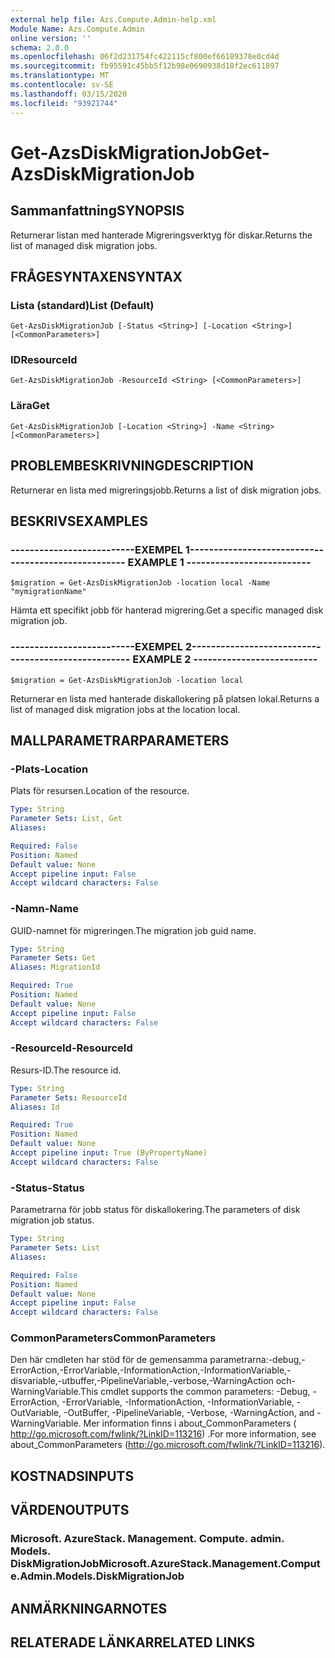 ```yaml
---
external help file: Azs.Compute.Admin-help.xml
Module Name: Azs.Compute.Admin
online version: ''
schema: 2.0.0
ms.openlocfilehash: 06f2d231754fc422115cf800ef66189378e0cd4d
ms.sourcegitcommit: fb95591c45bb5f12b98e0690938d18f2ec611897
ms.translationtype: MT
ms.contentlocale: sv-SE
ms.lasthandoff: 03/15/2020
ms.locfileid: "93921744"
---
```

# <span data-ttu-id="d80e0-101">Get-AzsDiskMigrationJob</span><span class="sxs-lookup"><span data-stu-id="d80e0-101">Get-AzsDiskMigrationJob</span></span>

## <span data-ttu-id="d80e0-102">Sammanfattning</span><span class="sxs-lookup"><span data-stu-id="d80e0-102">SYNOPSIS</span></span>
<span data-ttu-id="d80e0-103">Returnerar listan med hanterade Migreringsverktyg för diskar.</span><span class="sxs-lookup"><span data-stu-id="d80e0-103">Returns the list of managed disk migration jobs.</span></span>

## <span data-ttu-id="d80e0-104">FRÅGESYNTAXEN</span><span class="sxs-lookup"><span data-stu-id="d80e0-104">SYNTAX</span></span>

### <span data-ttu-id="d80e0-105">Lista (standard)</span><span class="sxs-lookup"><span data-stu-id="d80e0-105">List (Default)</span></span>
```
Get-AzsDiskMigrationJob [-Status <String>] [-Location <String>] [<CommonParameters>]
```

### <span data-ttu-id="d80e0-106">ID</span><span class="sxs-lookup"><span data-stu-id="d80e0-106">ResourceId</span></span>
```
Get-AzsDiskMigrationJob -ResourceId <String> [<CommonParameters>]
```

### <span data-ttu-id="d80e0-107">Lära</span><span class="sxs-lookup"><span data-stu-id="d80e0-107">Get</span></span>
```
Get-AzsDiskMigrationJob [-Location <String>] -Name <String> [<CommonParameters>]
```

## <span data-ttu-id="d80e0-108">PROBLEMBESKRIVNING</span><span class="sxs-lookup"><span data-stu-id="d80e0-108">DESCRIPTION</span></span>
<span data-ttu-id="d80e0-109">Returnerar en lista med migreringsjobb.</span><span class="sxs-lookup"><span data-stu-id="d80e0-109">Returns a list of disk migration jobs.</span></span>

## <span data-ttu-id="d80e0-110">BESKRIVS</span><span class="sxs-lookup"><span data-stu-id="d80e0-110">EXAMPLES</span></span>

### <span data-ttu-id="d80e0-111">--------------------------EXEMPEL 1--------------------------</span><span class="sxs-lookup"><span data-stu-id="d80e0-111">-------------------------- EXAMPLE 1 --------------------------</span></span>
```
$migration = Get-AzsDiskMigrationJob -location local -Name "mymigrationName"
```

<span data-ttu-id="d80e0-112">Hämta ett specifikt jobb för hanterad migrering.</span><span class="sxs-lookup"><span data-stu-id="d80e0-112">Get a specific managed disk migration job.</span></span>

### <span data-ttu-id="d80e0-113">--------------------------EXEMPEL 2--------------------------</span><span class="sxs-lookup"><span data-stu-id="d80e0-113">-------------------------- EXAMPLE 2 --------------------------</span></span>
```
$migration = Get-AzsDiskMigrationJob -location local
```

<span data-ttu-id="d80e0-114">Returnerar en lista med hanterade diskallokering på platsen lokal.</span><span class="sxs-lookup"><span data-stu-id="d80e0-114">Returns a list of managed disk migration jobs at the location local.</span></span>

## <span data-ttu-id="d80e0-115">MALLPARAMETRAR</span><span class="sxs-lookup"><span data-stu-id="d80e0-115">PARAMETERS</span></span>

### <span data-ttu-id="d80e0-116">-Plats</span><span class="sxs-lookup"><span data-stu-id="d80e0-116">-Location</span></span>
<span data-ttu-id="d80e0-117">Plats för resursen.</span><span class="sxs-lookup"><span data-stu-id="d80e0-117">Location of the resource.</span></span>

```yaml
Type: String
Parameter Sets: List, Get
Aliases: 

Required: False
Position: Named
Default value: None
Accept pipeline input: False
Accept wildcard characters: False
```

### <span data-ttu-id="d80e0-118">-Namn</span><span class="sxs-lookup"><span data-stu-id="d80e0-118">-Name</span></span>
<span data-ttu-id="d80e0-119">GUID-namnet för migreringen.</span><span class="sxs-lookup"><span data-stu-id="d80e0-119">The migration job guid name.</span></span>

```yaml
Type: String
Parameter Sets: Get
Aliases: MigrationId

Required: True
Position: Named
Default value: None
Accept pipeline input: False
Accept wildcard characters: False
```

### <span data-ttu-id="d80e0-120">-ResourceId</span><span class="sxs-lookup"><span data-stu-id="d80e0-120">-ResourceId</span></span>
<span data-ttu-id="d80e0-121">Resurs-ID.</span><span class="sxs-lookup"><span data-stu-id="d80e0-121">The resource id.</span></span>

```yaml
Type: String
Parameter Sets: ResourceId
Aliases: Id

Required: True
Position: Named
Default value: None
Accept pipeline input: True (ByPropertyName)
Accept wildcard characters: False
```

### <span data-ttu-id="d80e0-122">-Status</span><span class="sxs-lookup"><span data-stu-id="d80e0-122">-Status</span></span>
<span data-ttu-id="d80e0-123">Parametrarna för jobb status för diskallokering.</span><span class="sxs-lookup"><span data-stu-id="d80e0-123">The parameters of disk migration job status.</span></span>

```yaml
Type: String
Parameter Sets: List
Aliases: 

Required: False
Position: Named
Default value: None
Accept pipeline input: False
Accept wildcard characters: False
```

### <span data-ttu-id="d80e0-124">CommonParameters</span><span class="sxs-lookup"><span data-stu-id="d80e0-124">CommonParameters</span></span>
<span data-ttu-id="d80e0-125">Den här cmdleten har stöd för de gemensamma parametrarna:-debug,-ErrorAction,-ErrorVariable,-InformationAction,-InformationVariable,-disvariable,-utbuffer,-PipelineVariable,-verbose,-WarningAction och-WarningVariable.</span><span class="sxs-lookup"><span data-stu-id="d80e0-125">This cmdlet supports the common parameters: -Debug, -ErrorAction, -ErrorVariable, -InformationAction, -InformationVariable, -OutVariable, -OutBuffer, -PipelineVariable, -Verbose, -WarningAction, and -WarningVariable.</span></span> <span data-ttu-id="d80e0-126">Mer information finns i about_CommonParameters ( http://go.microsoft.com/fwlink/?LinkID=113216) .</span><span class="sxs-lookup"><span data-stu-id="d80e0-126">For more information, see about_CommonParameters (http://go.microsoft.com/fwlink/?LinkID=113216).</span></span>

## <span data-ttu-id="d80e0-127">KOSTNADS</span><span class="sxs-lookup"><span data-stu-id="d80e0-127">INPUTS</span></span>

## <span data-ttu-id="d80e0-128">VÄRDEN</span><span class="sxs-lookup"><span data-stu-id="d80e0-128">OUTPUTS</span></span>

### <span data-ttu-id="d80e0-129">Microsoft. AzureStack. Management. Compute. admin. Models. DiskMigrationJob</span><span class="sxs-lookup"><span data-stu-id="d80e0-129">Microsoft.AzureStack.Management.Compute.Admin.Models.DiskMigrationJob</span></span>

## <span data-ttu-id="d80e0-130">ANMÄRKNINGAR</span><span class="sxs-lookup"><span data-stu-id="d80e0-130">NOTES</span></span>

## <span data-ttu-id="d80e0-131">RELATERADE LÄNKAR</span><span class="sxs-lookup"><span data-stu-id="d80e0-131">RELATED LINKS</span></span>

